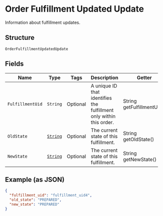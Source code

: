 
# Order Fulfillment Updated Update

Information about fulfillment updates.

## Structure

`OrderFulfillmentUpdatedUpdate`

## Fields

| Name | Type | Tags | Description | Getter |
|  --- | --- | --- | --- | --- |
| `FulfillmentUid` | `String` | Optional | A unique ID that identifies the fulfillment only within this order. | String getFulfillmentUid() |
| `OldState` | [`String`](../../doc/models/fulfillment-state.md) | Optional | The current state of this fulfillment. | String getOldState() |
| `NewState` | [`String`](../../doc/models/fulfillment-state.md) | Optional | The current state of this fulfillment. | String getNewState() |

## Example (as JSON)

```json
{
  "fulfillment_uid": "fulfillment_uid4",
  "old_state": "PREPARED",
  "new_state": "PREPARED"
}
```

